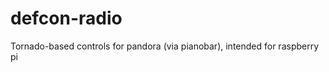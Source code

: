 defcon-radio
============

Tornado-based controls for pandora (via pianobar), intended for raspberry pi 
